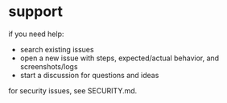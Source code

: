 # support

if you need help:
- search existing issues
- open a new issue with steps, expected/actual behavior, and screenshots/logs
- start a discussion for questions and ideas

for security issues, see SECURITY.md.
